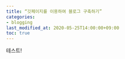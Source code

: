 ```yaml
---
title: “깃페이지를 이용하여 블로그 구축하기”
categories:
- blogging
last_modified_at: 2020-05-25T14:00:00+09:00
toc: true
---
```


테스트!
